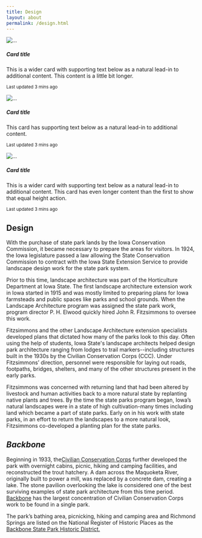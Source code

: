```yaml
---
title: Design
layout: about
permalink: /design.html
---
```


<div class="card-group">
  <div class="card">
    <img src="..." class="card-img-top" alt="...">
    <div class="card-body">
      <h5 class="card-title">Card title</h5>
      <p class="card-text">This is a wider card with supporting text below as a natural lead-in to additional content. This content is a little bit longer.</p>
      <p class="card-text"><small class="text-body-secondary">Last updated 3 mins ago</small></p>
    </div>
  </div>
  <div class="card">
    <img src="..." class="card-img-top" alt="...">
    <div class="card-body">
      <h5 class="card-title">Card title</h5>
      <p class="card-text">This card has supporting text below as a natural lead-in to additional content.</p>
      <p class="card-text"><small class="text-body-secondary">Last updated 3 mins ago</small></p>
    </div>
  </div>
  <div class="card">
    <img src="..." class="card-img-top" alt="...">
    <div class="card-body">
      <h5 class="card-title">Card title</h5>
      <p class="card-text">This is a wider card with supporting text below as a natural lead-in to additional content. This card has even longer content than the first to show that equal height action.</p>
      <p class="card-text"><small class="text-body-secondary">Last updated 3 mins ago</small></p>
    </div>
  </div>
</div>

## Design

With the purchase of state park lands by the Iowa Conservation Commission, it became necessary to prepare the areas for visitors. In 1924, the Iowa legislature passed a law allowing the State Conservation Commission to contract with the Iowa State Extension Service to provide landscape design work for the state park system.

 

Prior to this time, landscape architecture was part of the Horticulture Department at Iowa State. The first landscape architecture extension work in Iowa started in 1915 and was mostly limited to preparing plans for Iowa farmsteads and public spaces like parks and school grounds. When the Landscape Architecture program was assigned the state park work, program director P. H. Elwood quickly hired John R. Fitzsimmons to oversee this work.

 

Fitzsimmons and the other Landscape Architecture extension specialists developed plans that dictated how many of the parks look to this day. Often using the help of students, Iowa State's landscape architects helped design park architecture ranging from lodges to trail markers--including structures built in the 1930s by the Civilian Conservation Corps (CCC). Under Fitzsimmons’ direction, personnel were responsible for laying out roads, footpaths, bridges, shelters, and many of the other structures present in the early parks.

 

Fitzsimmons was concerned with returning land that had been altered by livestock and human activities back to a more natural state by replanting native plants and trees. By the time the state parks program began, Iowa’s natural landscapes were in a state of high cultivation-many times including land which became a part of state parks. Early on in his work with state parks, in an effort to return the landscapes to a more natural look, Fitzsimmons co-developed a planting plan for the state parks.

## <i>Backbone</i>

Beginning in 1933, the<a href="establishment#CCC">Civilian Conservation Corps</a> further developed the park with overnight cabins, picnic, hiking and camping facilities, and reconstructed the trout hatchery. A dam across the Maquoketa River, originally built to power a mill, was replaced by a concrete dam, creating a lake. The stone pavilion overlooking the lake is considered one of the best surviving examples of state park architecture from this time period. <a href="http://www.iowadnr.gov/Places-to-Go/State-Parks/Iowa-State-Parks/ParkDetails/ParkID/610105">Backbone</a> has the largest concentration of Civilian Conservation Corps work to be found in a single park.

 

The park’s bathing area, picnicking, hiking and camping area and Richmond Springs are listed on the National Register of Historic Places as the <a href="https://npgallery.nps.gov/NRHP/AssetDetail?assetID=ffdfee33-0d9b-4007-b027-e974145bd21f">Backbone State Park Historic District.</a>
